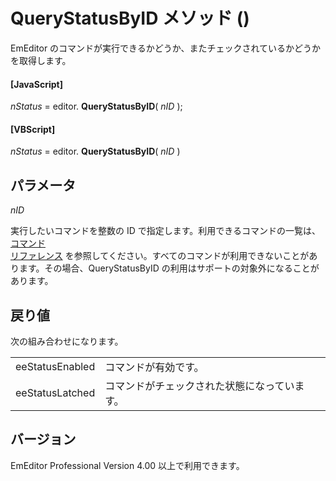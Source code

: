 # QueryStatusByID メソッド ()

EmEditor のコマンドが実行できるかどうか、またチェックされているかどうかを取得します。

#### \[JavaScript\]

_nStatus_ = editor. **QueryStatusByID**( _nID_ );

#### \[VBScript\]

_nStatus_ = editor. **QueryStatusByID**( _nID_ )

## パラメータ

_nID_

実行したいコマンドを整数の ID で指定します。利用できるコマンドの一覧は、 [コマンド \
リファレンス](../../cmd/index) を参照してください。すべてのコマンドが利用できないことがあります。その場合、QueryStatusByID の利用はサポートの対象外になることがあります。

## 戻り値

次の組み合わせになります。

|     |     |
| --- | --- |
| eeStatusEnabled | コマンドが有効です。 |
| eeStatusLatched | コマンドがチェックされた状態になっています。 |

## バージョン

EmEditor Professional Version 4.00 以上で利用できます。
